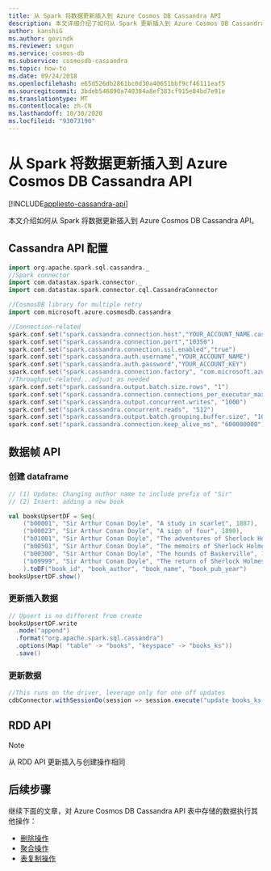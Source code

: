 ```yaml
---
title: 从 Spark 将数据更新插入到 Azure Cosmos DB Cassandra API
description: 本文详细介绍了如何从 Spark 更新插入到 Azure Cosmos DB Cassandra API 表
author: kanshiG
ms.author: govindk
ms.reviewer: sngun
ms.service: cosmos-db
ms.subservice: cosmosdb-cassandra
ms.topic: how-to
ms.date: 09/24/2018
ms.openlocfilehash: e65d526db2861bc0d30a40651bbf9cf46111eaf5
ms.sourcegitcommit: 3bdeb546890a740384a8ef383cf915e84bd7e91e
ms.translationtype: MT
ms.contentlocale: zh-CN
ms.lasthandoff: 10/30/2020
ms.locfileid: "93073190"
---
```

# <a name="upsert-data-into-azure-cosmos-db-cassandra-api-from-spark"></a>从 Spark 将数据更新插入到 Azure Cosmos DB Cassandra API
[!INCLUDE[appliesto-cassandra-api](includes/appliesto-cassandra-api.md)]

本文介绍如何从 Spark 将数据更新插入到 Azure Cosmos DB Cassandra API。

## <a name="cassandra-api-configuration"></a>Cassandra API 配置

```scala
import org.apache.spark.sql.cassandra._
//Spark connector
import com.datastax.spark.connector._
import com.datastax.spark.connector.cql.CassandraConnector

//CosmosDB library for multiple retry
import com.microsoft.azure.cosmosdb.cassandra

//Connection-related
spark.conf.set("spark.cassandra.connection.host","YOUR_ACCOUNT_NAME.cassandra.cosmosdb.azure.com")
spark.conf.set("spark.cassandra.connection.port","10350")
spark.conf.set("spark.cassandra.connection.ssl.enabled","true")
spark.conf.set("spark.cassandra.auth.username","YOUR_ACCOUNT_NAME")
spark.conf.set("spark.cassandra.auth.password","YOUR_ACCOUNT_KEY")
spark.conf.set("spark.cassandra.connection.factory", "com.microsoft.azure.cosmosdb.cassandra.CosmosDbConnectionFactory")
//Throughput-related...adjust as needed
spark.conf.set("spark.cassandra.output.batch.size.rows", "1")
spark.conf.set("spark.cassandra.connection.connections_per_executor_max", "10")
spark.conf.set("spark.cassandra.output.concurrent.writes", "1000")
spark.conf.set("spark.cassandra.concurrent.reads", "512")
spark.conf.set("spark.cassandra.output.batch.grouping.buffer.size", "1000")
spark.conf.set("spark.cassandra.connection.keep_alive_ms", "600000000")
```

## <a name="dataframe-api"></a>数据帧 API

### <a name="create-a-dataframe"></a>创建 dataframe 

```scala
// (1) Update: Changing author name to include prefix of "Sir"
// (2) Insert: adding a new book

val booksUpsertDF = Seq(
    ("b00001", "Sir Arthur Conan Doyle", "A study in scarlet", 1887),
    ("b00023", "Sir Arthur Conan Doyle", "A sign of four", 1890),
    ("b01001", "Sir Arthur Conan Doyle", "The adventures of Sherlock Holmes", 1892),
    ("b00501", "Sir Arthur Conan Doyle", "The memoirs of Sherlock Holmes", 1893),
    ("b00300", "Sir Arthur Conan Doyle", "The hounds of Baskerville", 1901),
    ("b09999", "Sir Arthur Conan Doyle", "The return of Sherlock Holmes", 1905)
    ).toDF("book_id", "book_author", "book_name", "book_pub_year")
booksUpsertDF.show()
```

### <a name="upsert-data"></a>更新插入数据

```scala
// Upsert is no different from create
booksUpsertDF.write
  .mode("append")
  .format("org.apache.spark.sql.cassandra")
  .options(Map( "table" -> "books", "keyspace" -> "books_ks"))
  .save()
```

### <a name="update-data"></a>更新数据

```scala
//This runs on the driver, leverage only for one off updates
cdbConnector.withSessionDo(session => session.execute("update books_ks.books set book_price=99.33 where book_id ='b00300';"))
```

## <a name="rdd-api"></a>RDD API
> [!NOTE]
> 从 RDD API 更新插入与创建操作相同 

## <a name="next-steps"></a>后续步骤

继续下面的文章，对 Azure Cosmos DB Cassandra API 表中存储的数据执行其他操作：
 
* [删除操作](cassandra-spark-delete-ops.md)
* [聚合操作](cassandra-spark-aggregation-ops.md)
* [表复制操作](cassandra-spark-table-copy-ops.md)
